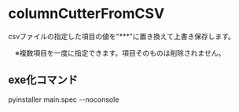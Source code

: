 # columnCutterFromCSV
csvファイルの指定した項目の値を"***"に置き換えて上書き保存します。

　※複数項目を一度に指定できます。項目そのものは削除されません。

## exe化コマンド
pyinstaller main.spec --noconsole

